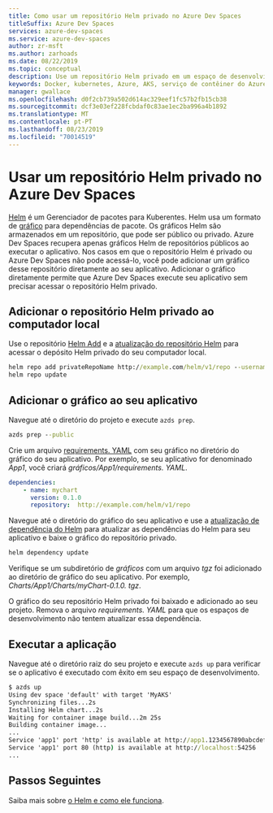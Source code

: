 ```yaml
---
title: Como usar um repositório Helm privado no Azure Dev Spaces
titleSuffix: Azure Dev Spaces
services: azure-dev-spaces
ms.service: azure-dev-spaces
author: zr-msft
ms.author: zarhoads
ms.date: 08/22/2019
ms.topic: conceptual
description: Use um repositório Helm privado em um espaço de desenvolvimento do Azure.
keywords: Docker, kubernetes, Azure, AKS, serviço de contêiner do Azure, contêineres, Helm
manager: gwallace
ms.openlocfilehash: d0f2cb739a502d614ac329eef1fc57b2fb15cb38
ms.sourcegitcommit: dcf3e03ef228fcbdaf0c83ae1ec2ba996a4b1892
ms.translationtype: MT
ms.contentlocale: pt-PT
ms.lasthandoff: 08/23/2019
ms.locfileid: "70014519"
---
```

# <a name="use-a-private-helm-repository-in-azure-dev-spaces"></a>Usar um repositório Helm privado no Azure Dev Spaces

[Helm][helm] é um Gerenciador de pacotes para Kuberentes. Helm usa um formato de [gráfico][helm-chart] para dependências de pacote. Os gráficos Helm são armazenados em um repositório, que pode ser público ou privado. Azure Dev Spaces recupera apenas gráficos Helm de repositórios públicos ao executar o aplicativo. Nos casos em que o repositório Helm é privado ou Azure Dev Spaces não pode acessá-lo, você pode adicionar um gráfico desse repositório diretamente ao seu aplicativo. Adicionar o gráfico diretamente permite que Azure Dev Spaces execute seu aplicativo sem precisar acessar o repositório Helm privado.

## <a name="add-the-private-helm-repository-to-your-local-machine"></a>Adicionar o repositório Helm privado ao computador local

Use o repositório [Helm Add][helm-repo-add] e a [atualização do repositório Helm][helm-repo-update] para acessar o depósito Helm privado do seu computador local.

```cmd
helm repo add privateRepoName http://example.com/helm/v1/repo --username user --password 5tr0ng_P@ssw0rd!
helm repo update
```

## <a name="add-the-chart-to-your-application"></a>Adicionar o gráfico ao seu aplicativo

Navegue até o diretório do projeto e execute `azds prep`.

```cmd
azds prep --public
```

Crie um arquivo [requirements. YAML][helm-requirements] com seu gráfico no diretório do gráfico do seu aplicativo. Por exemplo, se seu aplicativo for denominado *App1*, você criará *gráficos/App1/requirements. YAML*.

```yaml
dependencies:
    - name: mychart
      version: 0.1.0
      repository:  http://example.com/helm/v1/repo
```

Navegue até o diretório do gráfico do seu aplicativo e use a [atualização de dependência do Helm][helm-dependency-update] para atualizar as dependências do Helm para seu aplicativo e baixe o gráfico do repositório privado.

```cmd
helm dependency update
```

Verifique se um subdiretório de *gráficos* com um arquivo *tgz* foi adicionado ao diretório de gráfico do seu aplicativo. Por exemplo, *Charts/App1/Charts/myChart-0.1.0. tgz*.

O gráfico do seu repositório Helm privado foi baixado e adicionado ao seu projeto. Remova o arquivo *requirements. YAML* para que os espaços de desenvolvimento não tentem atualizar essa dependência.

## <a name="run-your-application"></a>Executar a aplicação

Navegue até o diretório raiz do seu projeto e execute `azds up` para verificar se o aplicativo é executado com êxito em seu espaço de desenvolvimento.

```cmd
$ azds up
Using dev space 'default' with target 'MyAKS'
Synchronizing files...2s
Installing Helm chart...2s
Waiting for container image build...2m 25s
Building container image...
...
Service 'app1' port 'http' is available at http://app1.1234567890abcdef1234.eus.azds.io/
Service 'app1' port 80 (http) is available at http://localhost:54256
...
```

## <a name="next-steps"></a>Passos Seguintes

Saiba mais sobre [o Helm e como ele funciona][helm].

[helm]: https://docs.helm.sh
[helm-chart]: https://helm.sh/docs/developing_charts/
[helm-dependency-update]: https://helm.sh/docs/helm/#helm-dependency-update
[helm-repo-add]: https://helm.sh/docs/helm/#helm-repo-add
[helm-repo-update]: https://helm.sh/docs/helm/#helm-repo-update
[helm-requirements]: https://helm.sh/docs/developing_charts/#chart-dependencies